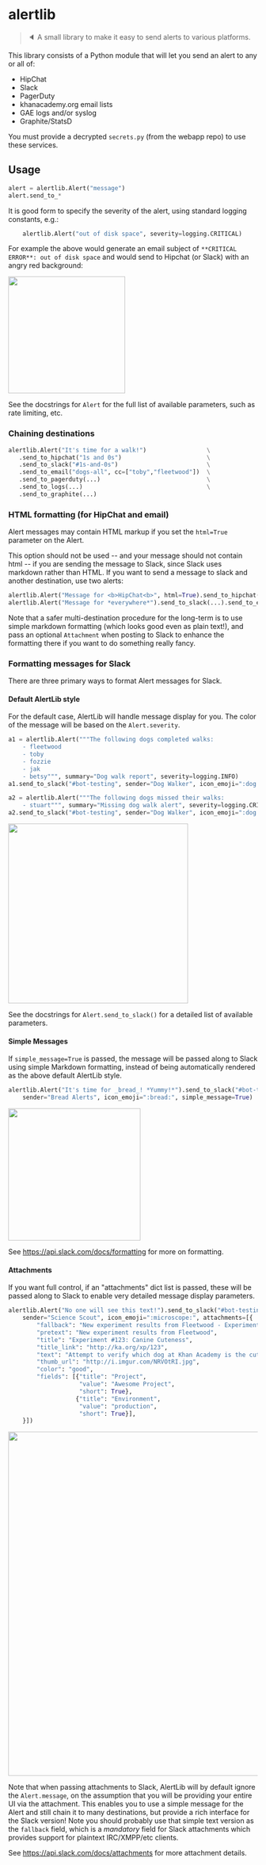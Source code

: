 alertlib
========

> :speaker: A small library to make it easy to send alerts to various platforms.

This library consists of a Python module that will let you send an
alert to any or all of:

  * HipChat
  * Slack
  * PagerDuty
  * khanacademy.org email lists
  * GAE logs and/or syslog
  * Graphite/StatsD

You must provide a decrypted `secrets.py` (from the webapp repo) to use
these services.

## Usage
```python
alert = alertlib.Alert("message")
alert.send_to_*
```

It is good form to specify the severity of the alert, using standard logging
constants, e.g.:

```python
    alertlib.Alert("out of disk space", severity=logging.CRITICAL)
```

For example the above would generate an email subject of `**CRITICAL ERROR**:
out of disk space` and would send to Hipchat (or Slack) with an angry red
background:

<img src='http://f.cl.ly/items/3A0P3Y3w2X1K2Z0t2N37/ss-alertigator.png' width=236>

See the docstrings for `Alert` for the full list of available parameters, such
as rate limiting, etc.


### Chaining destinations

```python
alertlib.Alert("It's time for a walk!")                 \
   .send_to_hipchat("1s and 0s")                        \
   .send_to_slack("#1s-and-0s")                         \
   .send_to_email("dogs-all", cc=["toby","fleetwood"])  \
   .send_to_pagerduty(...)                              \
   .send_to_logs(...)                                   \
   .send_to_graphite(...)
```

### HTML formatting (for HipChat and email)
Alert messages may contain HTML markup if you set the `html=True` parameter on
the Alert.

This option should not be used -- and your message should not contain
html -- if you are sending the message to Slack, since Slack uses
markdown rather than HTML.  If you want to send a message to slack
and another destination, use two alerts:

```python
alertlib.Alert("Message for <b>HipChat<b>", html=True).send_to_hipchat(...)
alertlib.Alert("Message for *everywhere*").send_to_slack(...).send_to_email(...)
```

Note that a safer multi-destination procedure for the long-term is to use simple
markdown formatting (which looks good even as plain text!), and pass an optional
`Attachment` when posting to Slack to enhance the formatting there if you want
to do something really fancy.


### Formatting messages for Slack
There are three primary ways to format Alert messages for Slack.

#### Default AlertLib style

For the default case, AlertLib will handle message display for you.
The color of the message will be based on the `Alert.severity`.

```python
a1 = alertlib.Alert("""The following dogs completed walks:
    - fleetwood
    - toby
    - fozzie
    - jak
    - betsy""", summary="Dog walk report", severity=logging.INFO)
a1.send_to_slack("#bot-testing", sender="Dog Walker", icon_emoji=":dog:")

a2 = alertlib.Alert("""The following dogs missed their walks:
    - stuart""", summary="Missing dog walk alert", severity=logging.CRITICAL)
a2.send_to_slack("#bot-testing", sender="Dog Walker", icon_emoji=":dog:")
```

<img src='http://f.cl.ly/items/1N1s040t3u1b1q2T1r2s/ss-dogwalks.png' width=363>

See the docstrings for `Alert.send_to_slack()` for a detailed list of available
parameters.

#### Simple Messages
If `simple_message=True` is passed, the message will be passed along to Slack
using simple Markdown formatting, instead of being automatically rendered as the
above default AlertLib style.

```python
alertlib.Alert("It's time for _bread_! *Yummy!*").send_to_slack("#bot-testing",
    sender="Bread Alerts", icon_emoji=":bread:", simple_message=True)
```

<img src='http://f.cl.ly/items/0p2Y273f2q0j2h1z2I0q/ss-bread.png' width=267>

See https://api.slack.com/docs/formatting for more on formatting.

#### Attachments
If you want full control, if an "attachments" dict list is passed, these will be
passed along to Slack to enable very detailed message display parameters.

```python
alertlib.Alert("No one will see this text!").send_to_slack("#bot-testing",
    sender="Science Scout", icon_emoji=":microscope:", attachments=[{
        "fallback": "New experiment results from Fleetwood - Experiment #123: Canine Cuteness - http://ka.org/xp/123",
        "pretext": "New experiment results from Fleetwood",
        "title": "Experiment #123: Canine Cuteness",
        "title_link": "http://ka.org/xp/123",
        "text": "Attempt to verify which dog at Khan Academy is the cutest.",
        "thumb_url": "http://i.imgur.com/NRVOtRI.jpg",
        "color": "good",
        "fields": [{"title": "Project",
                    "value": "Awesome Project",
                    "short": True},
                   {"title": "Environment",
                    "value": "production",
                    "short": True}],
    }])
```
<img src='http://f.cl.ly/items/3q0t0W00120W310C1I19/ss-attachments.png' width=695>

Note that when passing attachments to Slack, AlertLib will by default ignore the
`Alert.message`, on the assumption that you will be providing your entire UI via
the attachment.  This enables you to use a simple message for the Alert and
still chain it to many destinations, but provide a rich interface for the Slack
version! Note you should probably use that simple text version as the `fallback`
field, which is a _mandatory_ field for Slack attachments which provides support
for plaintext IRC/XMPP/etc clients.

See https://api.slack.com/docs/attachments for more attachment details.
